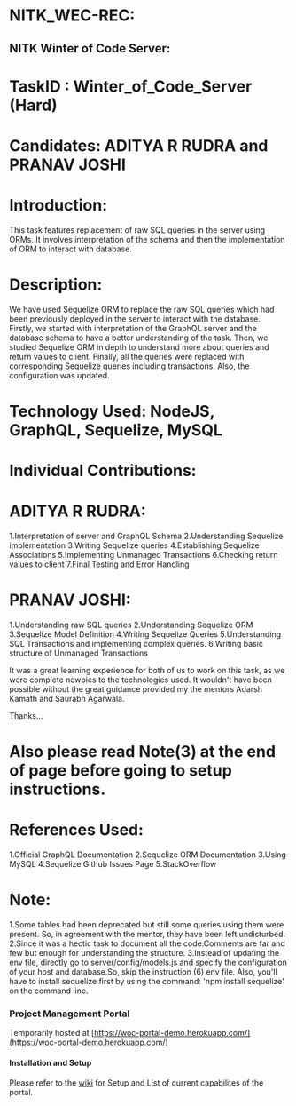 # NITK_WEC-REC:

## NITK Winter of Code Server:

# TaskID : Winter_of_Code_Server (Hard)

# Candidates: ADITYA R RUDRA and PRANAV JOSHI

# Introduction:

This task features replacement of raw SQL queries in the server using ORMs.
It involves interpretation of the schema and then the implementation of ORM to interact with database.

# Description:

We have used Sequelize ORM to replace the raw SQL queries which had been previously deployed in the server to interact with the database.  
Firstly, we started with interpretation of the GraphQL server and the database schema to have a better understanding of the task. Then, we studied Sequelize ORM in depth to understand more about queries and return values to client.
Finally, all the queries were replaced with corresponding Sequelize queries including transactions. Also, the configuration was updated.

# Technology Used: NodeJS, GraphQL, Sequelize, MySQL

# Individual Contributions:

# ADITYA R RUDRA:

1.Interpretation of server and GraphQL Schema
2.Understanding Sequelize implementation
3.Writing Sequelize queries
4.Establishing Sequelize Associations
5.Implementing Unmanaged Transactions
6.Checking return values to client
7.Final Testing and Error Handling

# PRANAV JOSHI:

1.Understanding raw SQL queries
2.Understanding Sequelize ORM
3.Sequelize Model Definition
4.Writing Sequelize Queries
5.Understanding SQL Transactions and implementing complex queries.
6.Writing basic structure of Unmanaged Transactions


It was a great learning experience for both of us to work on this task, as we were complete newbies to the technologies used. It wouldn't have been possible without the great guidance provided my the mentors Adarsh Kamath and Saurabh Agarwala.

Thanks...

# Also please read Note(3) at the end of page before going to setup instructions.   

# References Used:
1.Official GraphQL Documentation
2.Sequelize ORM Documentation
3.Using MySQL 
4.Sequelize Github Issues Page
5.StackOverflow


# Note:
1.Some tables had been deprecated but still some queries using them were present. So, in agreement with the mentor, they have been left undisturbed.
2.Since it was a hectic task to document all the code.Comments are far and few but enough for understanding the structure.
3.Instead of updating the env file, directly go to server/config/models.js and specify the configuration of your host and database.So, skip the instruction (6) env file.
Also, you'll have to install sequelize first by using the command:
 'npm install sequelize' on the command line.


### Project Management Portal

Temporarily hosted at [https://woc-portal-demo.herokuapp.com/](https://woc-portal-demo.herokuapp.com/)

#### Installation and Setup

Please refer to the [wiki](https://github.com/woc-nitk/Project-Management-Portal/wiki) for Setup and List of current capabilites of the portal.



